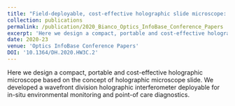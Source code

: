 ```yaml
---
title: "Field-deployable, cost-effective holographic slide microscope: a 3D-printed prototype"
collection: publications
permalink: /publication/2020_Bianco_Optics_InfoBase_Conference_Papers
excerpt: 'Here we design a compact, portable and cost-effective holographic microscope based on the concept of holographic microscope slide. We developed a wavefront division holographic interferometer deployable for in-situ environmental monitoring and point-of care diagnostics.'
date: 2020-23
venue: 'Optics InfoBase Conference Papers'
DOI: '10.1364/DH.2020.HW3C.2'
---
```

Here we design a compact, portable and cost-effective holographic microscope based on the concept of holographic microscope slide. We developed a wavefront division holographic interferometer deployable for in-situ environmental monitoring and point-of care diagnostics.
